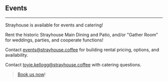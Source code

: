 ## Events
---

Strayhouse is available for events and catering! 

Rent the historic Strayhouse Main Dining and Patio, and/or "Gather Room" for weddings, parties, and cooperate functions! 

Contact events@strayhouse.coffee for building rental pricing, options, and availability. 

Contact toyie.kellogg@strayhouse.coffee with catering questions. 


> [Book us now](http://events.strayhouse.coffee)!
